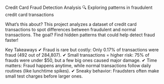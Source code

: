 Credit Card Fraud Detection Analysis
🔍 Exploring patterns in fraudulent credit card transactions

What’s this about?
This project analyzes a dataset of credit card transactions to spot differences between fraudulent and normal transactions. The goal? Find hidden patterns that could help detect fraud faster!

Key Takeaways
✔ Fraud is rare but costly: Only 0.17% of transactions were fraud (492 out of 284,807).
✔ Small transactions = higher risk: 75% of frauds were under $50, but a few big ones caused major damage.
✔ Time matters: Fraud happens anytime, while normal transactions follow daily routines (like lunchtime spikes).
✔ Sneaky behavior: Fraudsters often make small test charges before larger ones.
